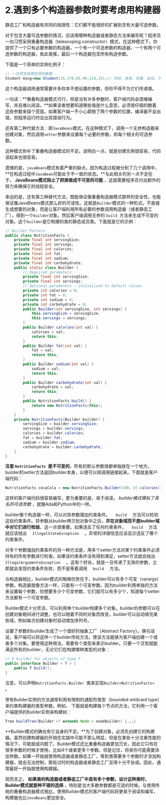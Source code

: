 # 2.遇到多个构造器参数时要考虑用构建器

静态工厂和构造器有共同的局限性：它们都不能很好的扩展到含有大量可选参数。

对于包含大量可选参数的情况，应该用哪种构造器或者静态方法来编写呢？程序员一向习惯采用重叠构造器（telescoping constructor）模式，在这种模式下，你提供了一个只有必要参数的构造器，一个有一个可选参数的构造器，一个有两个可选参数的构造器，依此类推，最后一个构造器包含所有构造参数。

下面是一个简单的实例化例子：

```java
// 一次学生体质检测的数据
Student ming=new Student(25,170,65,90,210,15);// 年龄、身高、体重、血压、千米跑用时、百米跑用时
```

这个构造器调用通常需要许多你本不想设置的参数，但你不得不为它们传递值。

一句话：**重叠构造器模式可行，但是当有许多参数时，客户端代码会很难编写，并且难以阅读。**如果读者想要知道哪些值是什么意思，必须很仔细的数着这些参数来探个究竟。如果客户端一不小心颠倒了两个参数的位置，编译器不会出错，但程序运行时会出现错误行为。

还有第二种代替方法：即`JavaBeans`模式，在这种模式下，调用一个无参构造器来创建对象，然后调用`setter`参数来设置每个必要的参数，和每个相关的可选参数。

这种模式弥补了重叠构造器模式的不足。说明白一点，就是创建实例很容易，代码读起来也很容易。

遗憾的是，`javaBeans`模式有着严重的缺点。因为构造过程被分到了几个调用中，**在构造过程中`JavaBean`可能处于不一致的状态。**与此相关的另一点不足在于， **JavaBeans模式阻止了把类做成不可变的可能** ，这就需要程序员付出额外的努力来确保它的线程安全。

幸运的是，还有第三种替代方法，既能保证像重叠构造器模式那样的安全性，也能保证像JavaBeans模式那么好的可读性。这就是`Builder`模式的一种形式。不直接生成想要的对象，而是让客户端利用所有必要的参数调用构造器（或者静态工厂），得到一个`builder`对象。然后客户端调用无参的 ` build  `方法来生成不可变的对象。这个`builder`是它构建的类的静态成员类。下面就是它的示例：

```java
// Builder Pattern 
public class NutritionFacts {
    private final int servingSize;
    private final int servings;
    private final int calories;
    private final int fat;
    private final int sodium;
    private final int carbohydrate;
    public static class Builder {
        // Required parameters 
        private final int servingSize;
        private final int servings;
        // Optional parameters - initialized to default values 
        private int calories = 0;
        private int fat = 0;
        private int sodium = 0;
        private int carbohydrate = 0;
        public Builder(int servingSize, int servings) {
            this.servingSize = servingSize;
            this.servings = servings;
        }
        public Builder calories(int val) {
            calories = val;
            return this;
        }
        public Builder fat(int val) {
            fat = val;
            return this;
        }
        public Builder sodium(int val) {
            sodium = val;
            return this;
        }
        public Builder carbohydrate(int val) {
            carbohydrate = val;
            return this;
        }
        public NutritionFacts build() {
            return new NutritionFacts(this);
        }
    }
    private NutritionFacts(Builder builder) {
        servingSize = builder.servingSize;
        servings = builder.servings;
        calories = builder.calories;
        fat = builder.fat;
        sodium = builder.sodium;
        carbohydrate = builder.carbohydrate;
    }
}
```

**注意 ` NutritionFacts  `是不可变的**，所有的默认参数值都单独放在一个地方。builder的setter方法返回builder本身，以便可以把调用链接起来。下面就是客户端代码：

```java
NutritionFacts cocaCola = new NutritionFacts.Builder(240, 8).calories(100).sodium(35).carbohydrate(27).build()
```

这样的客户端代码很容易编写，更为重要的是，易于阅读。   *builder模式模拟了具名的可选参数*   ，就像Ada和Python中的一样。 

 builder像个构造器一样，可以对其参数强加约束条件。   `   build   `   方法可以检验这些约束条件。将参数从builder拷贝到对象中之后，**并在对象域而不是builder域中对它们进行检验**，这一点很重要。如果违反了任何约束条件，   `   build   `   方法就应该抛出   `   IllegalStateException   `   。异常的详细信息应该显示违反了哪个约束条件。 

 对多个参数强加约束条件的另一种方法是，用多个setter方法对某个约束条件必须持有的所有参数进行检查。如果该约束条件没有得到满足，setter方法就会抛出   `   IllegalArgumentsException   `   。这有个好处，就是一旦传递了无效的参数，立即就会发现约束条件失败，而不是等着调用   `   build   `   方法。 

 与构造器相比，builder模式的略微优势在于，builder可以有多个可变（varargs）参数。构造器就像方法一样，只能有一个可变参数。因为builder利用单独的方法来设置每个参数，你想要多少个可变参数，它们就可以有多少个，知道每个setter方法都有一个可变参数。

Builder模式十分灵活，可以利用单个builder构建多个对象。builder的参数可以在创建对象期间进行调整，也可以随着不同的对象而改变。builder可以自动填充某些域，例如每次创建对象时自动增加序列号。 

 设置了参数的builder生成了一个很好的抽象工厂（Abstract Factory）。换句话说，客户端可以将这样一个builder传给方法，使该方法能够为客户端创建一个或者多个对象。要使用这种用法，需要有个类型来表示builder。只要一个泛型就能满足所有的builder，无论它们在构建哪种类型的对象：

```java
// A builder for objects of type T 
public interface Builder < T > {
    public T build();
}
```

注意，可以声明`NutritionFacts.Builder `类来实现`Builder<NutritionFacts> `。

带有Builder实例的方法通常利用有限制的通配符类型（bounded wildcard type）来约束构建器的类型参数。例如， 下面就是构建每个节点的方法，它利用一个客户端提供的Builder实例来构建树：

```java
Tree buildTree(Builder <? extends Node > nodeBuilder) {...}
```

**Builder模式的确也有它自身的不足。**为了创建对象，必须先创建它的构建器。虽然创建构建器的开销在实践中可能不那么明显，但是在某些十分注重性能的情况下，可能就成问题了。Builder模式还比重叠构造器更加冗长，因此它只有在很多参数的时候才使用，比如4个或者更多个参数。但是记住，将来你可能需要添加参数。如果一开始就使用构造器或者静态工厂，等到类需要多个参数时才添加构建器，就会无法控制，那些过时的构造器或者静态工厂显得十分不协调。因此，通常最好一开始就使用构建器。 

 简而言之，   **如果类的构造器或者静态工厂中具有多个参数，设计这种类时，Builder模式就是种不错的选择**   ，特别是当大多数参数都是可选的时候。与使用传统的重叠构造器模式相比，使用Builder模式的客户端代码将更易于阅读和编写，构建器也比`JavaBeans`更加安全。